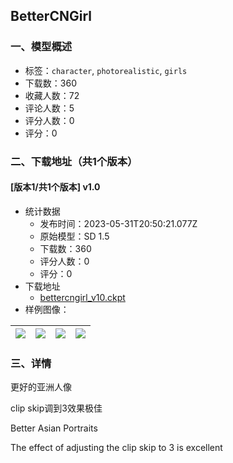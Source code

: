## BetterCNGirl
### 一、模型概述

- 标签：`character`, `photorealistic`, `girls`
- 下载数：360
- 收藏人数：72
- 评论人数：5
- 评分人数：0
- 评分：0

### 二、下载地址（共1个版本）

#### [版本1/共1个版本] v1.0

- 统计数据
  - 发布时间：2023-05-31T20:50:21.077Z
  - 原始模型：SD 1.5
  - 下载数：360
  - 评分人数：0
  - 评分：0
- 下载地址
  - [bettercngirl_v10.ckpt](https://civitai.com/api/download/models/86504)
- 样例图像：

| <img src="https://image.civitai.com/xG1nkqKTMzGDvpLrqFT7WA/d19f371b-0e45-4404-8dea-a45a26c280d5/width=450/985505.jpeg" /> | <img src="https://image.civitai.com/xG1nkqKTMzGDvpLrqFT7WA/c0457b05-5fb2-4742-84cd-1f7b8fb5d309/width=450/985510.jpeg" /> | <img src="https://image.civitai.com/xG1nkqKTMzGDvpLrqFT7WA/94bcc099-97e9-469c-be9a-27d88aeb5644/width=450/985514.jpeg" /> | <img src="https://image.civitai.com/xG1nkqKTMzGDvpLrqFT7WA/a7fafc9f-dd70-4e44-ae3e-1c95c2965a11/width=450/985518.jpeg" /> |
| ---- | ---- | ---- | ---- |


### 三、详情
<p>更好的亚洲人像</p><p>clip skip调到3效果极佳</p><p>Better Asian Portraits</p><p>The effect of adjusting the clip skip to 3 is excellent</p>